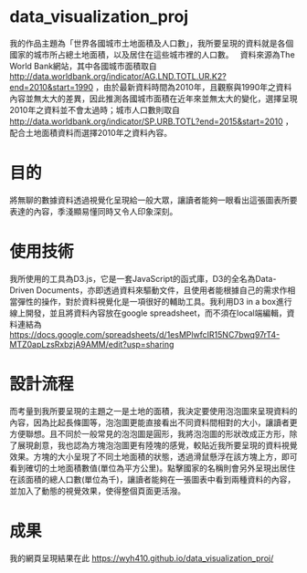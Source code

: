 # data_visualization_proj
我的作品主題為「世界各國城市土地面積及人口數」，我所要呈現的資料就是各個國家的城市所占總土地面積，以及居住在這些城市裡的人口數。  
資料來源為The World Bank網站，其中各國城市面積取自 http://data.worldbank.org/indicator/AG.LND.TOTL.UR.K2?end=2010&start=1990 ，由於最新資料時間為2010年，且觀察與1990年之資料內容並無太大的差異，因此推測各國城市面積在近年來並無太大的變化，選擇呈現2010年之資料並不會太過時；城市人口數則取自 http://data.worldbank.org/indicator/SP.URB.TOTL?end=2015&start=2010 ，配合土地面積資料而選擇2010年之資料內容。 
  
# 目的  
將無聊的數據資料透過視覺化呈現給一般大眾，讓讀者能夠一眼看出這張圖表所要表達的內容，季淺顯易懂同時又令人印象深刻。  

# 使用技術
我所使用的工具為D3.js，它是一套JavaScript的函式庫，D3的全名為Data-Driven Documents，亦即透過資料來驅動文件，且使用者能根據自己的需求作相當彈性的操作，對於資料視覺化是一項很好的輔助工具。我利用D3 in a box進行線上開發，並且將資料內容放在google spreadsheet，而不須在local端編輯，資料連結為 https://docs.google.com/spreadsheets/d/1esMPlwfcIR15NC7bwq97rT4-MTZ0apLzsRxbzjA9AMM/edit?usp=sharing  

# 設計流程
而考量到我所要呈現的主題之一是土地的面積，我決定要使用泡泡圖來呈現資料的內容，因為比起長條圖等，泡泡圖更能直接看出不同資料間相對的大小，讓讀者更方便聯想。且不同於一般常見的泡泡圖是圓形，我將泡泡圖的形狀改成正方形，除了展現創意，我也認為方塊泡泡圖更有陸塊的感覺，較貼近我所要呈現的資料視覺效果。方塊的大小呈現了不同土地面積的狀態，透過滑鼠懸浮在該方塊上方，即可看到確切的土地面積數值(單位為平方公里)。點擊國家的名稱則會另外呈現出居住在該面積的總人口數(單位為千)，讓讀者能夠在一張圖表中看到兩種資料的內容，並加入了動態的視覺效果，使得整個頁面更活潑。

# 成果
我的網頁呈現結果在此 https://wyh410.github.io/data_visualization_proj/
